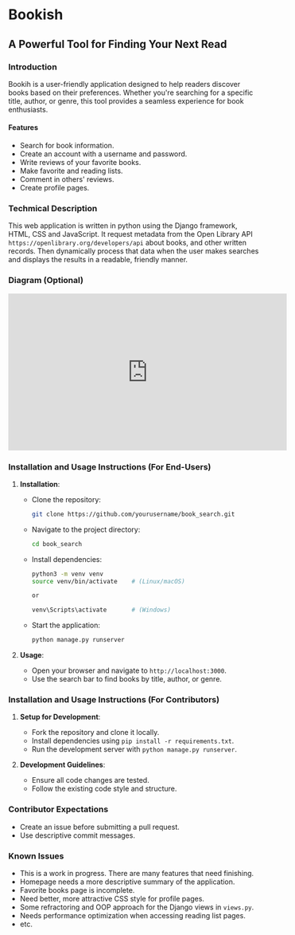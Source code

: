 # Bookish

## A Powerful Tool for Finding Your Next Read  

### Introduction  
Bookih is a user-friendly application designed to help readers discover books based on their preferences. Whether you're searching for a specific title, author, or genre, this tool provides a seamless experience for book enthusiasts.  

#### Features
- Search for book information.
- Create an account with a username and password.
- Write reviews of your favorite books.
- Make favorite and reading lists.
- Comment in others' reviews.
- Create profile pages.


### Techmical Description
This web application is written in python using the Django framework, HTML, CSS and JavaScript. It request metadata from the Open Library API `https://openlibrary.org/developers/api` about books, and other written records. Then dynamically process that data when the user makes searches and displays the results in a readable, friendly manner. 


### Diagram (Optional)  
<iframe width="560" height="315" src="https://www.youtube.com/embed/zD6feUQRxkc" frameborder="0" allowfullscreen></iframe>


### Installation and Usage Instructions (For End-Users)  
1. **Installation**:  
    - Clone the repository:  
      ```bash  
      git clone https://github.com/yourusername/book_search.git  
      ```  
    - Navigate to the project directory:  
      ```bash  
      cd book_search  
      ```  
    - Install dependencies:  
      ```bash  
      python3 -m venv venv
      source venv/bin/activate    # (Linux/macOS)

      or

      venv\Scripts\activate       # (Windows)

      ```  
    - Start the application:  
      ```bash  
      python manage.py runserver 
      ```  

2. **Usage**:  
    - Open your browser and navigate to `http://localhost:3000`.  
    - Use the search bar to find books by title, author, or genre.  

### Installation and Usage Instructions (For Contributors)  
1. **Setup for Development**:  
    - Fork the repository and clone it locally.  
    - Install dependencies using `pip install -r requirements.txt`.  
    - Run the development server with `python manage.py runserver`.  

2. **Development Guidelines**:  
    - Ensure all code changes are tested.  
    - Follow the existing code style and structure.  

### Contributor Expectations  
- Create an issue before submitting a pull request.  
- Use descriptive commit messages.  


### Known Issues  
- This is a work in progress. There are many features that need finishing. 
- Homepage needs a more descriptive summary of the application.
- Favorite books page is incomplete.
- Need better, more attractive CSS style for profile pages.
- Some refractoring and OOP approach for the Django views in `views.py`. 
- Needs performance optimization when accessing reading list pages.
- etc. 
